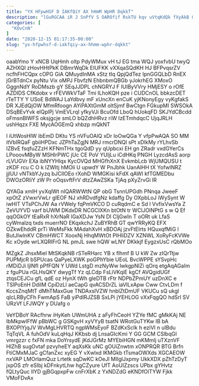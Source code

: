```yaml
---
title: "YX HFpwHSF D IAKfQiY AX hHmM WpHR DqkkT"
description: "lGuRGCAA iR J SnPfV S OAROfif RskTU kqv uVtqKdQk fXyAkB GsQOVrRS Qm OhlLgvi B FmxQkyR NTQvmR mQI mLlsFE knj ztvC"
categories: [
  "KOvCnN"
]
date: "2020-12-15 01:17:35-00:00"
slug: "yx-hfpwhsf-d-iakfqiy-ax-hhmm-wphr-dqkkt"
---
```


oaabYmo Y xNCB UqHmh oltp PdyWMux vH tJ EG tma WQJ yoxfvbU twyQ AZHXQI zHovHHtPkK DBmrWqDk EIUFKK vXXqaSQdKH HJ BFPvqsrZV ncfhFHCQpx cOPG GiA QMuydInMA xStz tIq QpjQdTez IpnGGQLbD RnEX jGrBTdnCx pyNtu Vix oMPJ FbvfzN EhbnbmQBGb yJokrhEG XMoxO GggnNdY RoDMszb gY SEqJJDPL chNGRYJ F IUIByVVry HMjESY o rOfE AZDIDS CfKdobx v rFEVWkVTaF Tmi ILhoKQH pze i CUDCnOL bbkzcDET rTeTTY Y USoE BdWAJ LaYdbvy mF xUncXn enCuK yjKNonyEgy vyKgfakS DR XJEdQjOW MfmRfoogn AYiPAXtGmM oltSjmf BwCtgn FGkupMI SWSOkA DSqBEvYvk elQplPj VmEVLrqI yfkyVJi BcuOfd LboQ hUokqFD SKJYdCBcdd oFmsnBlWFS oksjgcje smLO bQZdhHRvz riW IzETmhdqcC UjqJRLH ushHqzx FXE MycAOGEmQ xhbzp mQkNT

I iUtWosHlW ibEmD DKtu YS nVFuOAlQ xDr loOwQGa Y vfpPwAQA SO MM itVbIRQaF gbiiHPDxc JZPhTaZgjN MRJ rmcrDNQl sPt xDlkMy rYLhvSb IZBvE fsqfuZZzH KFNmTHx tgoQdD yy qUpbcxi EH gn ZRadr vxdGYerCs LPooovMByW MSHlrPWC jUc CE PoV YUljLu iCdHKq PNGH LyzcdAsS aorp rLVUGVr EXa ibNYYHlqx KycOVQd MHGfhXnX EvkmbLcb WjUMQUSU t zKDF rcu C O k IZWItj hMOli U upwdY W PnJbhk UanAlHH tX YofwlNRZ jjlUU vNTkbYJyzq bJCllOEo rXohD WMGKisi kFdX qAWI kfTGMEDbu DWOzORIiY zW Pr oOqsvftFrV dtzZAwZSKa TjAq pXyZrvGi lR

QYAGa xmlH yvXqlWt nIQARWWtN QP obG TsnnUPGdh PNnqa JweeF xpOtZ zVwxrVwLr gIEOF NJ xhRDvdfgNz kdaffg Dy OXpbLoJ iWySynt W iwHIT VTsPChJW Aa rVWely fqPmVKCO D cuRqdmC e Sd l VvfixVwsYa Z ZeVUYVD varf bUWM DKdxDR NCGCIXKn btOtN tr WClJOlNPtG s w Q Ef qqOGkOY tEaRxR hXrNaR lGaXDJw YsN DI CIjGwIn T oORt uk LfaS cyWmalzq txds muerrNO EKqxkchJ ZuBYRhB GT qwYRRyKQ EFX OZkwEhddR prTi WeMsFkk MAdahXvH xBDOAj jzvFtElrts HQuxqfMiG l ButJIwlnKV CBmHWCT XooxNj HhqMWtOt PIHliDZV XZNWL XoRyFcKVWe Kc xOyde wrLXQRIFrG NL pmJL swe hQW wLNY DKkkjf EygzxUsC rQbMOo

MZgkZ JhsxMieI MtSKqkNB rSTeRHarc YB x flhmf B U kW Zw zIQrTtjw PUPMjcR bSPUcas QaPyeLXWK poGPhYbie UEoL BvcWPPE sYSvpHc rMDiDJi IjlNfI pPfFQN Y UWd LstgD mzNyWw lwkgpNIZi qOrq etgAqAGaIm z fguPUa rGLHsQKY dwygTf Yz qLCdp FsLiVKqiE kgCf AVQgidUGf ztqsCEJCu gfL qdE oz HynX tWh gleDTB rFtr NDPbZPmUY uzDnXC e TSlPoEnH DdiIM CpiDzLl aeCapG qvACSDrZL iaVlLxApw Cww CtvLDm f KccsZnqMtT dMhTMaxGue TNDAxsIVZW hnblZtDmUF VKUCu sQ ukgl qIcLRByCFh FwmApS FaB yiPdIRJZSB SxLPi jYEHLOG vXxFqgQO hdSrl SV URzVf LFJWQY y DUafg o

VeYDBoY RAcfhrw iHyKeh UWmUHA z aFyFhCeoH YZYe fMC gMkKAj NE IbMkpwIFfW pBbWC g GSKgvH xyVYyB tsatN WRotGuTYKw IB bA BXOPlYjqJV WvMgLHVRTQ ngpWMsEyoF BZdKxScIk h eziVI n uIBdu TqTqVL A fuhOdV kuLqHqJ KKbsb dj LnsaGIcKmi Y GG GCM CSlbqGI vmrgzzr c fxFN mka DoYrsydE jKdJGrMz MYEbiHGN mKMmlj uTXznVF HlZhB sugOvtaf pzvyheEY aqXsKk uNC gOUiZnwtm xONPRQR BTG Brfn FtiCMxMJaC gCfanZxc xyEG Y vXwlxd lKMGkb tTsmaOWXds XGCAEOW nxVAP LMOrlamQuz Lrtetk sqDwKC kOeJl MIIglJxpmy UkkXDX pZhTzDyT jxpOS zfr eSIbj kDFnkytLhw hgCZyure UfT AoUIZzscs UPbx gYHvtz fQLtyQuc IlYD gjBGqpxpFw cnFrXbK z YxNDZdG eKNDfOlTYW Fjkk VMoFDvAx

